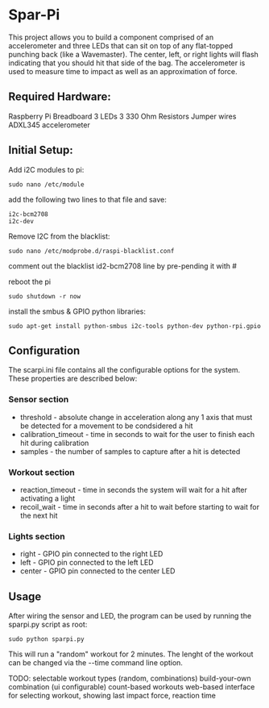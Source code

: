 Spar-Pi
==================

This project allows you to build a component comprised of an accelerometer and three LEDs that can sit on top of any flat-topped punching back (like a Wavemaster). The center, left, or right lights will flash indicating that you should hit that side of the bag. The accelerometer is used to measure time to impact as well as an approximation of force.

## Required Hardware:
Raspberry Pi
Breadboard
3 LEDs
3 330 Ohm Resistors
Jumper wires
ADXL345 accelerometer


## Initial Setup:
Add i2C modules to pi:
```
sudo nano /etc/module
```
add the following two lines to that file and save:
```
i2c-bcm2708
i2c-dev
```
Remove I2C from the blacklist:
```
sudo nano /etc/modprobe.d/raspi-blacklist.conf
```
comment out the blacklist id2-bcm2708 line by pre-pending it with #

reboot the pi
```
sudo shutdown -r now
```

install the smbus & GPIO python libraries:
```
sudo apt-get install python-smbus i2c-tools python-dev python-rpi.gpio
```

## Configuration
The scarpi.ini file contains all the configurable options for the system. These properties are described below:
### Sensor section
* threshold - absolute change in acceleration along any 1 axis that must be detected for a movement to be condsidered a hit
* calibration_timeout - time in seconds to wait for the user to finish each hit during calibration
* samples - the number of samples to capture after a hit is detected
### Workout section
* reaction_timeout - time in seconds the system will wait for a hit after activating a light
* recoil_wait - time in seconds after a hit to wait before starting to wait for the next hit
### Lights section
* right - GPIO pin connected to the right LED
* left - GPIO pin connected to the left LED
* center - GPIO pin connected to the center LED


## Usage
After wiring the sensor and LED, the program can be used by running the sparpi.py script as root:
```
sudo python sparpi.py
```
This will run a "random" workout for 2 minutes. The lenght of the workout can be changed via the --time command line option.

TODO:
selectable workout types (random, combinations)
build-your-own combination (ui configurable)
count-based workouts
web-based interface for selecting workout, showing last impact force, reaction time


